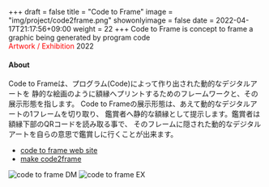 +++
draft = false
title = "Code to Frame"
image = "img/project/code2frame.png"
showonlyimage = false
date = 2022-04-17T21:17:56+09:00
weight = 22
+++
Code to Frame is concept to frame a graphic being generated by program code  
<span style="color: red;">Artwork / Exhibition</span> 2022
<!--more-->

#### About
Code to Frameは、プログラム(Code)によって作り出された動的なデジタルアートを
静的な絵画のように額縁へプリントするためのフレームワークと、その展示形態を指します。
Code to Frameの展示形態は、あえて動的なデジタルアートの1フレームを切り取り、
鑑賞者へ静的な額縁として提示します。鑑賞者は額縁下部のQRコードを読み取る事で、
そのフレームに隠された動的なデジタルアートを自らの意思で鑑賞しに行くことが出来ます。


- [code to frame web site](https://c2f.p5js.jp/)
- [make code2frame](https://kikpond15.github.io/code2frame/)

![code to frame DM](/img/project/code2frame.png)
![code to frame EX](/img/project/code2frame01.jpg)